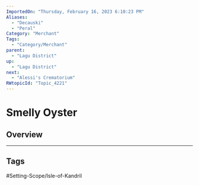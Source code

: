 ```yaml
---
ImportedOn: "Thursday, February 16, 2023 6:10:23 PM"
Aliases:
  - "Decauski"
  - "Peral"
Category: "Merchant"
Tags:
  - "Category/Merchant"
parent:
  - "Lagu District"
up:
  - "Lagu District"
next:
  - "Alessi's Crematorium"
RWtopicId: "Topic_4221"
---
```

# Smelly Oyster
## Overview

---
## Tags
#Setting-Scope/Isle-of-Kandril

